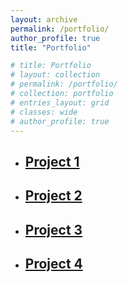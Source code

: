 ```yaml
---
layout: archive
permalink: /portfolio/
author_profile: true
title: "Portfolio"

# title: Portfolio
# layout: collection
# permalink: /portfolio/
# collection: portfolio
# entries_layout: grid
# classes: wide
# author_profile: true
---
```


* ## [Project 1](/portfolio/entry1/)
* ## [Project 2](/portfolio/entry1/)
* ## [Project 3](/portfolio/entry1/)
* ## [Project 4](/portfolio/entry1/)


